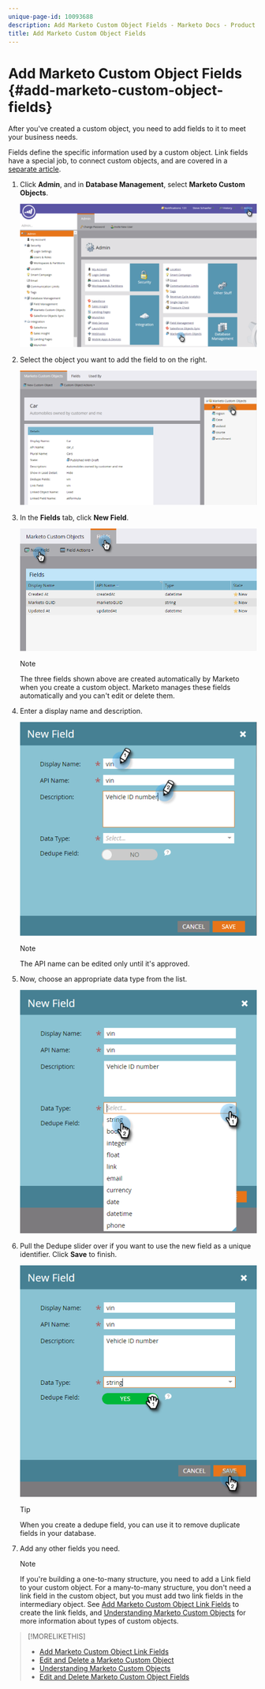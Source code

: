 ```yaml
---
unique-page-id: 10093688
description: Add Marketo Custom Object Fields - Marketo Docs - Product Documentation
title: Add Marketo Custom Object Fields
---
```


# Add Marketo Custom Object Fields {#add-marketo-custom-object-fields}

After you've created a custom object, you need to add fields to it to meet your business needs.

Fields define the specific information used by a custom object. Link fields have a special job, to connect custom objects, and are covered in a [separate article](/help/marketo/product-docs/administration/marketo-custom-objects/add-marketo-custom-object-link-fields.md).

1. Click **Admin**, and in **Database Management**, select **Marketo Custom Objects**.

   ![](assets/image2016-1-18-9-3a2-3a6.png)

1. Select the object you want to add the field to on the right.

   ![](assets/image2016-1-18-9-3a5-3a3.png)

1. In the **Fields** tab, click **New Field**.

   ![](assets/image2015-9-15-16-3a53-3a40.png)

   >[!NOTE]
   >
   >The three fields shown above are created automatically by Marketo when you create a custom object. Marketo manages these fields automatically and you can't edit or delete them.

1. Enter a display name and description.

   ![](assets/image2015-10-5-11-3a35-3a48.png)

   >[!NOTE]
   >
   >The API name can be edited only until it's approved.

1. Now, choose an appropriate data type from the list.

   ![](assets/image2015-10-5-11-3a37-3a24.png)

1. Pull the Dedupe slider over if you want to use the new field as a unique identifier. Click **Save** to finish.

   ![](assets/image2015-10-5-11-3a40-3a12.png)

   >[!TIP]
   >
   >When you create a dedupe field, you can use it to remove duplicate fields in your database.

1. Add any other fields you need.

   >[!NOTE]
   >
   >If you're building a one-to-many structure, you need to add a Link field to your custom object. For a many-to-many structure, you don't need a link field in the custom object, but you must add two link fields in the intermediary object. See [Add Marketo Custom Object Link Fields](/help/marketo/product-docs/administration/marketo-custom-objects/add-marketo-custom-object-fields.md) to create the link fields, and [Understanding Marketo Custom Objects](/help/marketo/product-docs/administration/marketo-custom-objects/understanding-marketo-custom-objects.md) for more information about types of custom objects.

>[!MORELIKETHIS]
>
>* [Add Marketo Custom Object Link Fields](/help/marketo/product-docs/administration/marketo-custom-objects/add-marketo-custom-object-link-fields.md)
>* [Edit and Delete a Marketo Custom Object](/help/marketo/product-docs/administration/marketo-custom-objects/edit-and-delete-a-marketo-custom-object.md)
>* [Understanding Marketo Custom Objects](/help/marketo/product-docs/administration/marketo-custom-objects/understanding-marketo-custom-objects.md)
>* [Edit and Delete Marketo Custom Object Fields](/help/marketo/product-docs/administration/marketo-custom-objects/edit-and-delete-marketo-custom-object-fields.md)
